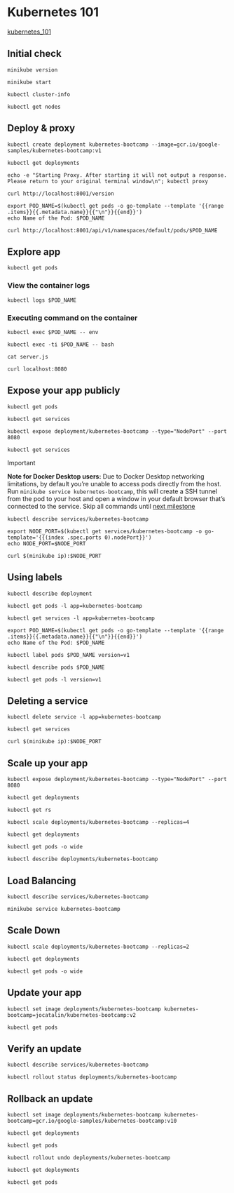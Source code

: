 # Kubernetes 101

[kubernetes_101](https://minikube.sigs.k8s.io/docs/tutorials/kubernetes_101/)

## Initial check

```
minikube version

minikube start
```

```
kubectl cluster-info

kubectl get nodes
```

## Deploy & proxy

```
kubectl create deployment kubernetes-bootcamp --image=gcr.io/google-samples/kubernetes-bootcamp:v1

kubectl get deployments
```

```
echo -e "Starting Proxy. After starting it will not output a response. Please return to your original terminal window\n"; kubectl proxy

curl http://localhost:8001/version
```

```
export POD_NAME=$(kubectl get pods -o go-template --template '{{range .items}}{{.metadata.name}}{{"\n"}}{{end}}')
echo Name of the Pod: $POD_NAME

curl http://localhost:8001/api/v1/namespaces/default/pods/$POD_NAME
```

## Explore app

```
kubectl get pods
```

### View the container logs

```
kubectl logs $POD_NAME
```

### Executing command on the container

```
kubectl exec $POD_NAME -- env

kubectl exec -ti $POD_NAME -- bash
```

```
cat server.js

curl localhost:8080
```

## Expose your app publicly

```
kubectl get pods

kubectl get services

kubectl expose deployment/kubernetes-bootcamp --type="NodePort" --port 8080

kubectl get services
```

> [!IMPORTANT]
> **Note for Docker Desktop users:** Due to Docker Desktop networking limitations, by default you’re unable to access pods directly from the host.
> Run `minikube service kubernetes-bootcamp`, this will create a SSH tunnel from the pod to your host and open a window in your default browser that’s connected to the service. Skip all commands until [next milestone](#using-labels)

```
kubectl describe services/kubernetes-bootcamp

export NODE_PORT=$(kubectl get services/kubernetes-bootcamp -o go-template='{{(index .spec.ports 0).nodePort}}')
echo NODE_PORT=$NODE_PORT
```

```
curl $(minikube ip):$NODE_PORT
```

## Using labels

```
kubectl describe deployment

kubectl get pods -l app=kubernetes-bootcamp

kubectl get services -l app=kubernetes-bootcamp

export POD_NAME=$(kubectl get pods -o go-template --template '{{range .items}}{{.metadata.name}}{{"\n"}}{{end}}')
echo Name of the Pod: $POD_NAME

kubectl label pods $POD_NAME version=v1

kubectl describe pods $POD_NAME

kubectl get pods -l version=v1
```

## Deleting a service

```
kubectl delete service -l app=kubernetes-bootcamp

kubectl get services

curl $(minikube ip):$NODE_PORT
```

## Scale up your app

```
kubectl expose deployment/kubernetes-bootcamp --type="NodePort" --port 8080

kubectl get deployments

kubectl get rs
```

```
kubectl scale deployments/kubernetes-bootcamp --replicas=4

kubectl get deployments

kubectl get pods -o wide

kubectl describe deployments/kubernetes-bootcamp
```

## Load Balancing

```
kubectl describe services/kubernetes-bootcamp

minikube service kubernetes-bootcamp
```

## Scale Down

```
kubectl scale deployments/kubernetes-bootcamp --replicas=2

kubectl get deployments

kubectl get pods -o wide
```

## Update your app

```
kubectl set image deployments/kubernetes-bootcamp kubernetes-bootcamp=jocatalin/kubernetes-bootcamp:v2

kubectl get pods
```

## Verify an update

```
kubectl describe services/kubernetes-bootcamp

kubectl rollout status deployments/kubernetes-bootcamp
```

## Rollback an update

```
kubectl set image deployments/kubernetes-bootcamp kubernetes-bootcamp=gcr.io/google-samples/kubernetes-bootcamp:v10

kubectl get deployments

kubectl get pods

kubectl rollout undo deployments/kubernetes-bootcamp

kubectl get deployments

kubectl get pods
```
